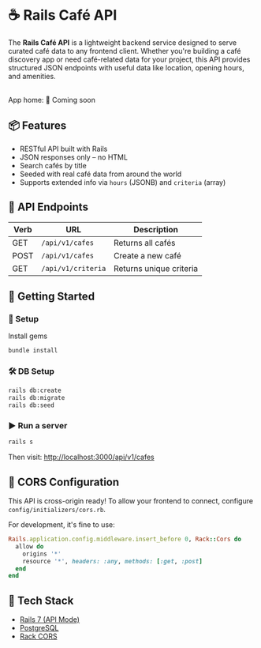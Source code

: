 # ☕ Rails Café API

The **Rails Café API** is a lightweight backend service designed to serve curated café data to any frontend client. Whether you're building a café discovery app or need café-related data for your project, this API provides structured JSON endpoints with useful data like location, opening hours, and amenities.


<br>
App home: 🚧 Coming soon

## 📦 Features

- RESTful API built with Rails
- JSON responses only – no HTML
- Search cafés by title
- Seeded with real café data from around the world
- Supports extended info via `hours` (JSONB) and `criteria` (array)

## 📁 API Endpoints

| Verb | URL               | Description            |
|------|-------------------|------------------------|
| GET  | `/api/v1/cafes`   | Returns all cafés      |
| POST | `/api/v1/cafes`   | Create a new café      |
| GET  | `/api/v1/criteria`| Returns unique criteria|

## 🚀 Getting Started

### 📌 Setup

Install gems
```bash
bundle install
```


### 🛠 DB Setup

```bash
rails db:create
rails db:migrate
rails db:seed
```

### ▶️ Run a server

```bash
rails s
```

Then visit: [http://localhost:3000/api/v1/cafes](http://localhost:3000/api/v1/cafes)

## 🔐 CORS Configuration

This API is cross-origin ready! To allow your frontend to connect, configure `config/initializers/cors.rb`.

For development, it's fine to use:

```ruby
Rails.application.config.middleware.insert_before 0, Rack::Cors do
  allow do
    origins '*'
    resource '*', headers: :any, methods: [:get, :post]
  end
end
```

## 🧰 Tech Stack

- [Rails 7 (API Mode)](https://guides.rubyonrails.org/api_app.html)
- [PostgreSQL](https://www.postgresql.org/)
- [Rack CORS](https://github.com/cyu/rack-cors)
